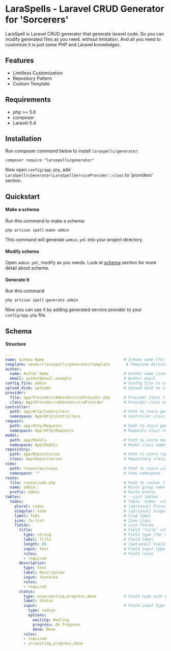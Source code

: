 LaraSpells - Laravel CRUD Generator for 'Sorcerers'
========================================================

LaraSpell is Laravel CRUD generator that generate laravel code. 
So you can modify generated files as you need, without limitation.
And all you need to customize it is just some PHP and Laravel knowledges.

## Features

* Limitless Customization
* Repository Pattern
* Custom Template

## Requirements

* php >= 5.6
* composer
* Laravel 5.4

## Installation

Run composer command below to install `laraspells/generator`:

```
composer require "laraspells/generator"
```

Now open `config/app.php`, add `LaraSpells\Generator\LaraSpellServiceProvider::class` to 'providers' section.

## Quickstart

#### Make a schema

Run this command to make a schema:

```
php artisan spell:make admin
```

This command will generate `admin.yml` into your project directory.

#### Modify schema

Open `admin.yml`, modify as you needs. Look at [schema](#schema) section for more detail about schema. 

#### Generate It

Run this command

```
php artisan spell:generate admin
```

Now you can use it by adding generated service provider to your `config/app.php` file.

## Schema

#### Structure

```yml
---
name: Schema Name                                   # Schema name (for now it's just for information, not used to generate anything)
template: vendor/laraspells/generator/template       # Template directory
author: 
  name: Author Name                                 # Author name (used for generated PHP classes)
  email: author@email.example                       # Author email
config_file: admin                                  # Config file to store 'menu' and 'repositories' configuration
upload_disk: uploads                                # Upload disk to store uploaded files
provider:
  file: app/Providers/AdminServiceProvider.php      # Provider class filepath 
  class: App\Providers\AdminServiceProvider         # Provider class name
controller:
  path: app/Http/Controllers                        # Path to store generated controller files
  namespace: App\Http\Controllers                   # Controller class namespace 
request:
  path: app/Http/Requests                           # Path to store generated requests files
  namespace: App\Http\Requests                      # Requests class namespace
model:
  path: app/Models                                  # Path to store model files
  namespace: App\Models                             # Model class namespace 
repository:
  path: app/Repositories                            # Path to store repository files
  class: App\Repositories                           # Repository class/interface namespace
view:
  path: resources/views                             # Path to store view files
  namespace: ""                                     # View namespace
route:
  file: routes/web.php                              # Path to routes file
  name: admin::                                     # Route group name
  prefix: admin                                     # Route prefix
tables:                                             # - List tables -
  todos:                                            # Table 'todos' schema
    plural: todos                                   # [optional] Plural name
    singular: todo                                  # [optional] Singular name
    label: Todo                                     # Crud label
    icon: fa-list                                   # Icon class
    fields:                                         # List fields
      title:                                        # Field 'title' schema
        type: string                                # Field type (for migration)
        label: Title                                # Field label
        length: 80                                  # [optional] Field length
        input: text                                 # Field input type (string|assoc)
        rules:                                      # Field rules
        - required
      description:
        type: text
        label: Description
        input: textarea
        rules:
        - required
      status:
        type: enum:waiting,progress,done            # Field type with parameters
        label: Status
        input:                                      # Field input type using assoc (with input parameters)
          type: radios
          options:
            waiting: Waiting
            progress: On Progress
            done: Done
        rules:
        - required
        - in:waiting,progress,done
```

